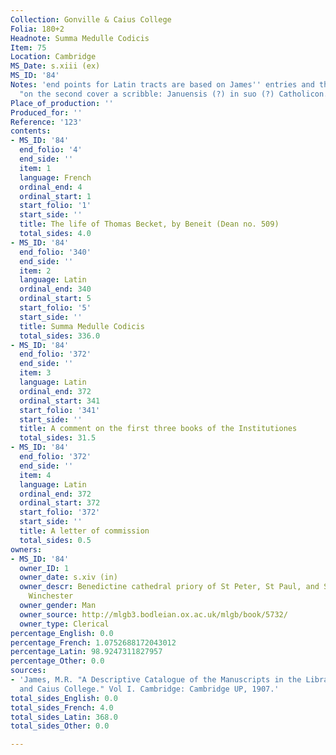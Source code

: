 ```yaml
---
Collection: Gonville & Caius College
Folia: 180+2
Headnote: Summa Medulle Codicis
Item: 75
Location: Cambridge
MS_Date: s.xiii (ex)
MS_ID: '84'
Notes: 'end points for Latin tracts are based on James'' entries and therefore approximate;
  "on the second cover a scribble: Januensis (?) in suo (?) Catholicon."'
Place_of_production: ''
Produced_for: ''
Reference: '123'
contents:
- MS_ID: '84'
  end_folio: '4'
  end_side: ''
  item: 1
  language: French
  ordinal_end: 4
  ordinal_start: 1
  start_folio: '1'
  start_side: ''
  title: The life of Thomas Becket, by Beneit (Dean no. 509)
  total_sides: 4.0
- MS_ID: '84'
  end_folio: '340'
  end_side: ''
  item: 2
  language: Latin
  ordinal_end: 340
  ordinal_start: 5
  start_folio: '5'
  start_side: ''
  title: Summa Medulle Codicis
  total_sides: 336.0
- MS_ID: '84'
  end_folio: '372'
  end_side: ''
  item: 3
  language: Latin
  ordinal_end: 372
  ordinal_start: 341
  start_folio: '341'
  start_side: ''
  title: A comment on the first three books of the Institutiones
  total_sides: 31.5
- MS_ID: '84'
  end_folio: '372'
  end_side: ''
  item: 4
  language: Latin
  ordinal_end: 372
  ordinal_start: 372
  start_folio: '372'
  start_side: ''
  title: A letter of commission
  total_sides: 0.5
owners:
- MS_ID: '84'
  owner_ID: 1
  owner_date: s.xiv (in)
  owner_descr: Benedictine cathedral priory of St Peter, St Paul, and St Swithun at
    Winchester
  owner_gender: Man
  owner_source: http://mlgb3.bodleian.ox.ac.uk/mlgb/book/5732/
  owner_type: Clerical
percentage_English: 0.0
percentage_French: 1.0752688172043012
percentage_Latin: 98.9247311827957
percentage_Other: 0.0
sources:
- 'James, M.R. "A Descriptive Catalogue of the Manuscripts in the Library of Gonville
  and Caius College." Vol I. Cambridge: Cambridge UP, 1907.'
total_sides_English: 0.0
total_sides_French: 4.0
total_sides_Latin: 368.0
total_sides_Other: 0.0

---
```

